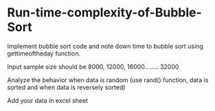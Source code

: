 # Run-time-complexity-of-Bubble-Sort
Implement bubble sort code and note down time to bubble sort using gettimeoftheday function.

Input sample size should be 8000, 12000, 16000…….. 32000

Analyze the behavior when data is random (use rand() function, data is sorted and when data is reversely sorted)

Add your data in excel sheet

